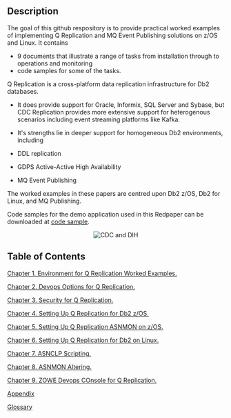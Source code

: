 ## Description

The goal of this github respository is to provide practical worked examples of implementing Q Replication and MQ Event Publishing solutions on z/OS and Linux.
It contains  

* 9 documents that illustrate a range of tasks from installation through to operations and monitoring
* code samples for some of the  tasks.

Q Replication is a cross-platform data replication infrastructure for Db2 databases.

* It does provide support for Oracle, Informix, SQL Server and Sybase, but CDC Replication provides more extensive support for heterogenous scenarios including
event streaming platforms like Kafka.
* It's strengths lie in deeper support for homogeneous Db2 environments, including

* DDL replication
* GDPS Active-Active High Availability
* MQ Event Publishing

The worked examples in these papers are centred upon Db2 z/OS, Db2 for Linux, and MQ Publishing.

Code samples for the demo application used in this Redpaper can be downloaded at [code sample](https://github.com/zeditor01/cdc_examples/tree/main/code%20sample).

<p align="center">
  <img alt="CDC and DIH" src="images/cdc/zdim.png">
</p>

## Table of Contents

[Chapter 1.  Environment for Q Replication Worked Examples.](QREP_environment.md)

[Chapter 2.  Devops Options for Q Replication.](QREP_devops.md)

[Chapter 3.  Security for Q Replication.](QREP_security.md)

[Chapter 4.  Setting Up Q Replication for Db2 z/OS.](QREP_zos.md)

[Chapter 5.  Setting Up Q Replication ASNMON on z/OS.](QREP_asnmon.md)

[Chapter 6.  Setting Up Q Replication for Db2 on Linux.](QREP_linux.md)

[Chapter 7.  ASNCLP Scripting.](QREP_asnclp.md)

[Chapter 8.  ASNMON Altering.](QREP_alerting.md)

[Chapter 9.  ZOWE Devops COnsole for Q Replication.](QREP_zowe.md)



[Appendix](C016_appendix.md)

[Glossary](C017_glossary.md)

